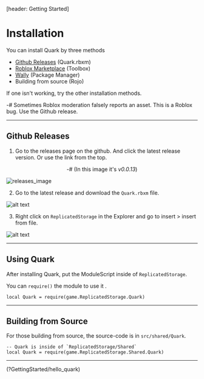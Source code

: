[header: Getting Started]

# Installation

You can install Quark by three methods

- [Github Releases](https://github.com/creepersaur/quark/releases/latest) (Quark.rbxm)
- [Roblox Marketplace](https://create.roblox.com/store/asset/105183088809550/Quark) (Toolbox)
- [Wally](https://wally.run/package/creepersaur/quark) (Package Manager)
- Building from source (Rojo)

If one isn't working, try the other installation methods.

-# Sometimes Roblox moderation falsely reports an asset. This is a Roblox bug. Use the Github release.

---

## Github Releases

1. Go to the releases page on the github. And click the latest release version. Or use the link from the top.

<center>

-# (In this image it's *v0.0.13*)
</center>

![releases_image](assets/screenshots/zen_7DFoYxFaUe.png)

2. Go to the latest release and download the `Quark.rbxm` file.

![alt text](assets/screenshots/zen_A20lUf5EGG.png)

3. Right click on `ReplicatedStorage` in the Explorer and go to insert > insert from file.

![alt text](assets/screenshots/tfVMEtzAD8.png)

---

## Using Quark

After installing Quark, put the ModuleScript inside of `ReplicatedStorage`.

You can `require()` the module to use it .

```luau
local Quark = require(game.ReplicatedStorage.Quark)
```

---

## Building from Source

For those building from source, the source-code is in `src/shared/Quark`.

```luau
-- Quark is inside of `ReplicatedStorage/Shared`
local Quark = require(game.ReplicatedStorage.Shared.Quark)
```

---

<!NextPage|Hello Quark>(?GettingStarted/hello_quark)
